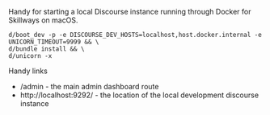 Handy for starting a local Discourse instance running through Docker for Skillways on macOS.

```
d/boot_dev -p -e DISCOURSE_DEV_HOSTS=localhost,host.docker.internal -e UNICORN_TIMEOUT=9999 && \
d/bundle install && \
d/unicorn -x
```

Handy links

- /admin - the main admin dashboard route
- http://localhost:9292/ - the location of the local development discourse instance
